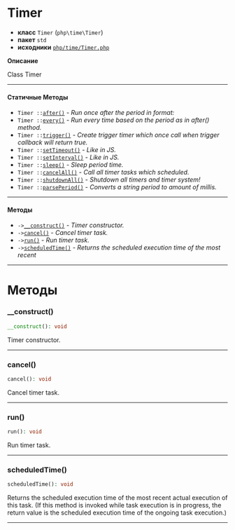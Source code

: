 # Timer

- **класс** `Timer` (`php\time\Timer`)
- **пакет** `std`
- **исходники** [`php/time/Timer.php`](./src/main/resources/JPHP-INF/sdk/php/time/Timer.php)

**Описание**

Class Timer

---

#### Статичные Методы

- `Timer ::`[`after()`](#method-after) - _Run once after the period in format:_
- `Timer ::`[`every()`](#method-every) - _Run every time based on the period as in after() method._
- `Timer ::`[`trigger()`](#method-trigger) - _Create trigger timer which once call when trigger callback will return true._
- `Timer ::`[`setTimeout()`](#method-settimeout) - _Like in JS._
- `Timer ::`[`setInterval()`](#method-setinterval) - _Like in JS._
- `Timer ::`[`sleep()`](#method-sleep) - _Sleep period time._
- `Timer ::`[`cancelAll()`](#method-cancelall) - _Call all timer tasks which scheduled._
- `Timer ::`[`shutdownAll()`](#method-shutdownall) - _Shutdown all timers and timer system!_
- `Timer ::`[`parsePeriod()`](#method-parseperiod) - _Converts a string period to amount of millis._

---

#### Методы

- `->`[`__construct()`](#method-__construct) - _Timer constructor._
- `->`[`cancel()`](#method-cancel) - _Cancel timer task._
- `->`[`run()`](#method-run) - _Run timer task._
- `->`[`scheduledTime()`](#method-scheduledtime) - _Returns the scheduled execution time of the most recent_

---
# Методы

<a name="method-__construct"></a>

### __construct()
```php
__construct(): void
```
Timer constructor.

---

<a name="method-cancel"></a>

### cancel()
```php
cancel(): void
```
Cancel timer task.

---

<a name="method-run"></a>

### run()
```php
run(): void
```
Run timer task.

---

<a name="method-scheduledtime"></a>

### scheduledTime()
```php
scheduledTime(): void
```
Returns the scheduled execution time of the most recent
actual execution of this task.  (If this method is invoked
while task execution is in progress, the return value is the scheduled
execution time of the ongoing task execution.)

---
